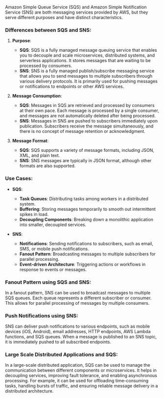 Amazon Simple Queue Service (SQS) and Amazon Simple Notification Service (SNS) are both messaging services provided by AWS, but they serve different purposes and have distinct characteristics.

### Differences between SQS and SNS:

1. **Purpose**:
    - **SQS**: SQS is a fully managed message queuing service that enables you to decouple and scale microservices, distributed systems, and serverless applications. It stores messages that are waiting to be processed by consumers.
    - **SNS**: SNS is a fully managed publish/subscribe messaging service that allows you to send messages to multiple subscribers through various delivery protocols. It is primarily used for pushing messages or notifications to endpoints or other AWS services.

2. **Message Consumption**:
    - **SQS**: Messages in SQS are retrieved and processed by consumers at their own pace. Each message is processed by a single consumer, and messages are not automatically deleted after being processed.
    - **SNS**: Messages in SNS are pushed to subscribers immediately upon publication. Subscribers receive the message simultaneously, and there is no concept of message retention or acknowledgment.

3. **Message Format**:
    - **SQS**: SQS supports a variety of message formats, including JSON, XML, and plain text.
    - **SNS**: SNS messages are typically in JSON format, although other formats are also supported.

### Use Cases:

- **SQS**:
    - **Task Queues**: Distributing tasks among workers in a distributed system.
    - **Buffering**: Storing messages temporarily to smooth out intermittent spikes in load.
    - **Decoupling Components**: Breaking down a monolithic application into smaller, decoupled services.

- **SNS**:
    - **Notifications**: Sending notifications to subscribers, such as email, SMS, or mobile push notifications.
    - **Fanout Pattern**: Broadcasting messages to multiple subscribers for parallel processing.
    - **Event-driven Architecture**: Triggering actions or workflows in response to events or messages.

### Fanout Pattern using SQS and SNS:

In a fanout pattern, SNS can be used to broadcast messages to multiple SQS queues. Each queue represents a different subscriber or consumer. This allows for parallel processing of messages by multiple consumers.

### Push Notifications using SNS:

SNS can deliver push notifications to various endpoints, such as mobile devices (iOS, Android), email addresses, HTTP endpoints, AWS Lambda functions, and SQS queues. When a message is published to an SNS topic, it is immediately pushed to all subscribed endpoints.

### Large Scale Distributed Applications and SQS:

In a large-scale distributed application, SQS can be used to manage the communication between different components or microservices. It helps in decoupling services, improving fault tolerance, and enabling asynchronous processing. For example, it can be used for offloading time-consuming tasks, handling bursts of traffic, and ensuring reliable message delivery in a distributed architecture.